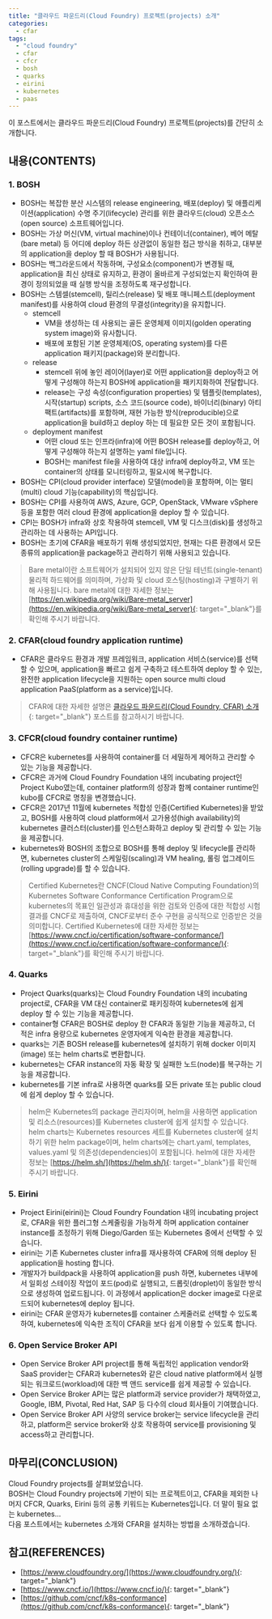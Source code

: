 ```yaml
---
title: "클라우드 파운드리(Cloud Foundry) 프로젝트(projects) 소개"
categories: 
  - cfar
tags: 
  - "cloud foundry"
  - cfar
  - cfcr
  - bosh
  - quarks
  - eirini
  - kubernetes
  - paas
---
```



이 포스트에서는 클라우드 파운드리(Cloud Foundry) 프로젝트(projects)를 간단히 소개합니다.


## 내용(CONTENTS)
### 1. BOSH
- BOSH는 복잡한 분산 시스템의 release engineering, 배포(deploy) 및 애플리케이션(application) 수명 주기(lifecycle) 관리를 위한 클라우드(cloud) 오픈소스(open source) 소프트웨어입니다.
- BOSH는 가상 머신(VM, virtual machine)이나 컨테이너(container), 베어 메탈(bare metal) 등 어디에 deploy 하든 상관없이 동일한 접근 방식을 취하고, 대부분의 application을 deploy 할 때 BOSH가 사용됩니다.
- BOSH는 백그라운드에서 작동하며, 구성요소(component)가 변경될 때, application을 최신 상태로 유지하고, 환경이 올바르게 구성되었는지 확인하여 환경이 정의되었을 때 실행 방식을 조정하도록 재구성합니다.
- BOSH는 스템셀(stemcell), 릴리스(release) 및 배포 매니페스트(deployment manifest)를 사용하여 cloud 환경의 무결성(integrity)을 유지합니다.
    + stemcell
        - VM을 생성하는 데 사용되는 골든 운영체제 이미지(golden operating system image)와 유사합니다.
        - 배포에 포함된 기본 운영체제(OS, operating system)를 다른 application 패키지(package)와 분리합니다.
    + release
        - stemcell 위에 놓인 레이어(layer)로 어떤 application을 deploy하고 어떻게 구성해야 하는지 BOSH에 application을 패키지화하여 전달합니다.
        - release는 구성 속성(configuration properties) 및 템플릿(templates), 시작(startup) scripts, 소스 코드(source code), 바이너리(binary) 아티팩트(artifacts)를 포함하며, 재현 가능한 방식(reproducible)으로 application을 build하고 deploy 하는 데 필요한 모든 것이 포함됩니다.
    + deployment manifest
        - 어떤 cloud 또는 인프라(infra)에 어떤 BOSH release를 deploy하고, 어떻게 구성해야 하는지 설명하는 yaml file입니다.
        - BOSH는 manifest file을 사용하여 대상 infra에 deploy하고, VM 또는 container의 상태를 모니터링하고, 필요시에 복구합니다.
- BOSH는 CPI(cloud provider interface) 모델(model)을 포함하며, 이는 멀티(multi) cloud 기능(capability)의 핵심입니다.
- BOSH는 CPI를 사용하여 AWS, Azure, GCP, OpenStack, VMware vSphere 등을 포함한 여러 cloud 환경에 application을 deploy 할 수 있습니다.
- CPI는 BOSH가 infra와 상호 작용하여 stemcell, VM 및 디스크(disk)를 생성하고 관리하는 데 사용하는 API입니다.
- BOSH는 초기에 CFAR을 배포하기 위해 생성되었지만, 현재는 다른 환경에서 모든 종류의 application을 package하고 관리하기 위해 사용되고 있습니다. 

> Bare metal이란 소프트웨어가 설치되어 있지 않은 단일 테넌트(single-tenant) 물리적 하드웨어를 의미하며, 가상화 및 cloud 호스팅(hosting)과 구별하기 위해 사용됩니다. bare metal에 대한 자세한 정보는 [https://en.wikipedia.org/wiki/Bare-metal_server](https://en.wikipedia.org/wiki/Bare-metal_server){: target="\_blank"}를 확인해 주시기 바랍니다.


### 2. CFAR(cloud foundry application runtime)
- CFAR은 클라우드 환경과 개발 프레임워크, application 서비스(service)를 선택할 수 있으며, application을 빠르고 쉽게 구축하고 테스트하여 deploy 할 수 있는, 완전한 application lifecycle을 지원하는 open source multi cloud application PaaS(platform as a service)입니다.

> CFAR에 대한 자세한 설명은 [클라우드 파운드리(Cloud Foundry, CFAR) 소개](https://lindarex.github.io/cfar/cfar-introduction/){: target="\_blank"} 포스트를 참고하시기 바랍니다.

### 3. CFCR(cloud foundry container runtime)
- CFCR은 kubernetes를 사용하여 container를 더 세밀하게 제어하고 관리할 수 ​​있는 기능을 제공합니다.
- CFCR은 과거에 Cloud Foundry Foundation 내의 incubating project인 Project Kubo였는데, container platform의 성장과 함께 container runtime인 kubo를 CFCR로 명칭을 변경했습니다.
- CFCR은 2017년 11월에 kubernetes 적합성 인증(Certified Kubernetes)을 받았고, BOSH를 사용하여 cloud platform에서 고가용성(high availability)의 kubernetes 클러스터(cluster)를 인스턴스화하고 deploy 및 관리할 수 있는 기능을 제공합니다.
- kubernetes와 BOSH의 조합으로 BOSH를 통해 deploy 및 lifecycle를 관리하면, kubernetes cluster의 스케일링(scaling)과 VM healing, 롤링 업그레이드(rolling upgrade)를 할 수 있습니다.

> Certified Kubernetes란 CNCF(Cloud Native Computing Foundation)의 Kubernetes Software Conformance Certification Program으로 kubernetes의 목표인 일관성과 휴대성을 위한 검토와 인증에 대한 적합성 시험 결과를 CNCF로 제출하여, CNCF로부터 준수 구현을 공식적으로 인증받은 것을 의미합니다. Certified Kubernetes에 대한 자세한 정보는 [https://www.cncf.io/certification/software-conformance/](https://www.cncf.io/certification/software-conformance/){: target="\_blank"}를 확인해 주시기 바랍니다.

### 4. Quarks
- Project Quarks(quarks)는 Cloud Foundry Foundation 내의 incubating project로, CFAR을 VM 대신 container로 패키징하여 kubernetes에 쉽게 deploy 할 수 있는 기능을 제공합니다. 
- container형 CFAR은 BOSH로 deploy 한 CFAR과 동일한 기능을 제공하고, 더 적은 infra 용량으로 kubernetes 운영자에게 익숙한 환경을 제공합니다.
- quarks는 기존 BOSH release를 kubernetes에 설치하기 위해 docker 이미지(image) 또는 helm charts로 변환합니다.
- kubernetes는 CFAR instance의 자동 확장 및 실패한 노드(node)를 복구하는 기능을 제공합니다. 
- kubernetes를 기본 infra로 사용하면 quarks를 모든 private 또는 public cloud에 쉽게 deploy 할 수 있습니다.

> helm은 Kubernetes의 package 관리자이며, helm을 사용하면 application 및 리소스(resources)를 Kubernetes cluster에 쉽게 설치할 수 있습니다. helm charts는 Kubernetes resources 세트를 Kubernetes cluster에 설치하기 위한 helm package이며, helm charts에는 chart.yaml, templates, values.yaml 및 의존성(dependencies)이 포함됩니다. helm에 대한 자세한 정보는 [https://helm.sh/](https://helm.sh/){: target="\_blank"}를 확인해 주시기 바랍니다.

### 5. Eirini
- Project Eirini(eirini)는 Cloud Foundry Foundation 내의 incubating project로, CFAR을 위한 플러그형 스케줄링을 가능하게 하며 application container instance를 조정하기 위해 Diego/Garden 또는 Kubernetes 중에서 선택할 수 있습니다. 
- eirini는 기존 Kubernetes cluster infra를 재사용하여 CFAR에 의해 deploy 된 application을 hosting 합니다.
- 개발자가 buildpack을 사용하여 application을 push 하면, kubernetes 내부에서 일회성 스테이징 작업이 포드(pod)로 실행되고, 드롭릿(droplet)이 동일한 방식으로 생성하여 업로드됩니다. 이 과정에서 application은 docker image로 다운로드되어 kubernetes에 deploy 됩니다.
- eirini는 CFAR 운영자가 kubernetes를 container 스케줄러로 선택할 수 있도록 하여, kubernetes에 익숙한 조직이 CFAR을 보다 쉽게 이용할 수 있도록 합니다.

### 6. Open Service Broker API
- Open Service Broker API project를 통해 독립적인 application vendor와 SaaS provider는 CFAR과 kubernetes와 같은 cloud native platform에서 실행되는 워크로드(workload)에 대한 백 앤드 service를 쉽게 제공할 수 있습니다. 
- Open Service Broker API는 많은 platform과 service provider가 채택하였고, Google, IBM, Pivotal, Red Hat, SAP 등 다수의 cloud 회사들이 기여했습니다.
- Open Service Broker API 사양의 service broker는 service lifecycle을 관리하고, platform은 service broker와 상호 작용하여 service를 provisioning 및 access하고 관리합니다.


## 마무리(CONCLUSION)
Cloud Foundry projects를 살펴보았습니다. <br />
BOSH는 Cloud Foundry projects에 기반이 되는 프로젝트이고, CFAR을 제외한 나머지 CFCR, Quarks, Eirini 등의 공통 키워드는 Kubernetes입니다. 더 말이 필요 없는 kubernetes... <br />
다음 포스트에서는 kubernetes 소개와 CFAR을 설치하는 방법을 소개하겠습니다.


## 참고(REFERENCES)
- [https://www.cloudfoundry.org/](https://www.cloudfoundry.org/){: target="\_blank"}
- [https://www.cncf.io/](https://www.cncf.io/){: target="\_blank"}
- [https://github.com/cncf/k8s-conformance](https://github.com/cncf/k8s-conformance){: target="\_blank"}
